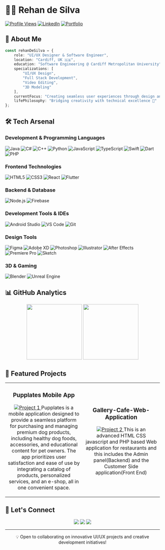 # 👨‍💻 Rehan de Silva

[![Profile Views](https://komarev.com/ghpvc/?username=rehandesilva21&color=blueviolet)](https://github.com/rehandesilva21)
[![LinkedIn](https://img.shields.io/badge/LinkedIn-Connect-blue?style=flat&logo=linkedin)](https://www.linkedin.com/in/rehan-de-silva-692678218?originalSubdomain=lk)
[![Portfolio](https://img.shields.io/badge/Portfolio-Visit-success?style=flat&logo=safari)](Your-Portfolio-URL)

## 🎯 About Me

```typescript
const rehanDeSilva = {
    role: "UI/UX Designer & Software Engineer",
    location: "Cardiff, UK 🇬🇧",
    education: "Software Engineering @ Cardiff Metropolitan University",
    specializations: [
        "UI/UX Design",
        "Full Stack Development",
        "Video Editing",
        "3D Modeling"
    ],
    currentFocus: "Creating seamless user experiences through design and code",
    lifePhilosophy: "Bridging creativity with technical excellence 🚀"
};
```

## 🛠️ Tech Arsenal

### Development & Programming Languages
![Java](https://img.shields.io/badge/Java-ED8B00?style=for-the-badge&logo=openjdk&logoColor=white)
![C#](https://img.shields.io/badge/C%23-239120?style=for-the-badge&logo=c-sharp&logoColor=white)
![C++](https://img.shields.io/badge/C++-00599C?style=for-the-badge&logo=c%2B%2B&logoColor=white)
![Python](https://img.shields.io/badge/Python-3776AB?style=for-the-badge&logo=python&logoColor=white)
![JavaScript](https://img.shields.io/badge/JavaScript-F7DF1E?style=for-the-badge&logo=javascript&logoColor=black)
![TypeScript](https://img.shields.io/badge/TypeScript-007ACC?style=for-the-badge&logo=typescript&logoColor=white)
![Swift](https://img.shields.io/badge/Swift-FA7343?style=for-the-badge&logo=swift&logoColor=white)
![Dart](https://img.shields.io/badge/Dart-0175C2?style=for-the-badge&logo=dart&logoColor=white)
![PHP](https://img.shields.io/badge/PHP-777BB4?style=for-the-badge&logo=php&logoColor=white)

### Frontend Technologies
![HTML5](https://img.shields.io/badge/HTML5-E34F26?style=for-the-badge&logo=html5&logoColor=white)
![CSS3](https://img.shields.io/badge/CSS3-1572B6?style=for-the-badge&logo=css3&logoColor=white)
![React](https://img.shields.io/badge/React-20232A?style=for-the-badge&logo=react&logoColor=61DAFB)
![Flutter](https://img.shields.io/badge/Flutter-02569B?style=for-the-badge&logo=flutter&logoColor=white)

### Backend & Database
![Node.js](https://img.shields.io/badge/Node.js-43853D?style=for-the-badge&logo=node.js&logoColor=white)
![Firebase](https://img.shields.io/badge/Firebase-FFCA28?style=for-the-badge&logo=firebase&logoColor=black)

### Development Tools & IDEs
![Android Studio](https://img.shields.io/badge/Android_Studio-3DDC84?style=for-the-badge&logo=android-studio&logoColor=white)
![VS Code](https://img.shields.io/badge/VS_Code-007ACC?style=for-the-badge&logo=visual-studio-code&logoColor=white)
![Git](https://img.shields.io/badge/Git-F05032?style=for-the-badge&logo=git&logoColor=white)

### Design Tools
![Figma](https://img.shields.io/badge/Figma-F24E1E?style=for-the-badge&logo=figma&logoColor=white)
![Adobe XD](https://img.shields.io/badge/Adobe%20XD-470137?style=for-the-badge&logo=Adobe%20XD&logoColor=#FF61F6)
![Photoshop](https://img.shields.io/badge/Photoshop-31A8FF?style=for-the-badge&logo=adobe-photoshop&logoColor=white)
![Illustrator](https://img.shields.io/badge/Illustrator-FF9A00?style=for-the-badge&logo=adobe-illustrator&logoColor=white)
![After Effects](https://img.shields.io/badge/After%20Effects-9999FF?style=for-the-badge&logo=adobe-after-effects&logoColor=white)
![Premiere Pro](https://img.shields.io/badge/Premiere%20Pro-9999FF?style=for-the-badge&logo=adobe-premiere-pro&logoColor=white)
![Sketch](https://img.shields.io/badge/Sketch-F7B500?style=for-the-badge&logo=sketch&logoColor=black)

### 3D & Gaming
![Blender](https://img.shields.io/badge/Blender-F5792A?style=for-the-badge&logo=blender&logoColor=white)
![Unreal Engine](https://img.shields.io/badge/Unreal%20Engine-313131?style=for-the-badge&logo=unreal-engine&logoColor=white)

## 📊 GitHub Analytics

<p align="center">
  <img height="180em" src="https://github-readme-stats.vercel.app/api?username=rehandesilva21&show_icons=true&theme=tokyonight"/>
  <img height="180em" src="https://github-readme-stats.vercel.app/api/top-langs/?username=rehandesilva21&layout=compact&theme=tokyonight"/>
</p>

## 🎨 Featured Projects

<table>
  <tr>
    <td width="50%">
      <h3 align="center">Pupplates Mobile App</h3>
      <p align="center">
        <a href="https://github.com/rehandesilva21/Puppaltes-Mobile-App" target="_blank">
          <img src="/api/placeholder/400/200" alt="Project 1"/>
        </a>
        <span align="center">Pupplates is a mobile application designed to provide a seamless platform for purchasing and managing premium dog products, including healthy dog foods, accessories, and educational content for pet owners. The app prioritizes user satisfaction and ease of use by integrating a catalog of products, personalized services, and an e-shop, all in one convenient space.

</span>
      </p>
    </td>
    <td width="50%">
      <h3 align="center">Gallery-Cafe-Web-Application</h3>
      <p align="center">
        <a href="https://github.com/rehandesilva21/Gallery-Cafe-Web-Application" target="_blank">
          <img src="/api/placeholder/400/200" alt="Project 2"/>
        </a>
        <span align="center">This is an advanced HTML CSS javascript and PHP based Web application for restaurants and this includes the Admin panel(Backend) and the Customer Side application(Front End)</span>
      </p>
    </td>
  </tr>
</table>

## 🤝 Let's Connect

<p align="center">
  <a href="your-linkedin-url"><img src="https://img.shields.io/badge/linkedin-%230077B5.svg?&style=for-the-badge&logo=linkedin&logoColor=white"/></a>
  <a href="your-twitter-url"><img src="https://img.shields.io/badge/Twitter-1DA1F2?style=for-the-badge&logo=twitter&logoColor=white"/></a>
  <a href="mailto:your.email@domain.com"><img src="https://img.shields.io/badge/Email-D14836?style=for-the-badge&logo=gmail&logoColor=white"/></a>
</p>

---

<p align="center">💡 Open to collaborating on innovative UI/UX projects and creative development initiatives!</p>
